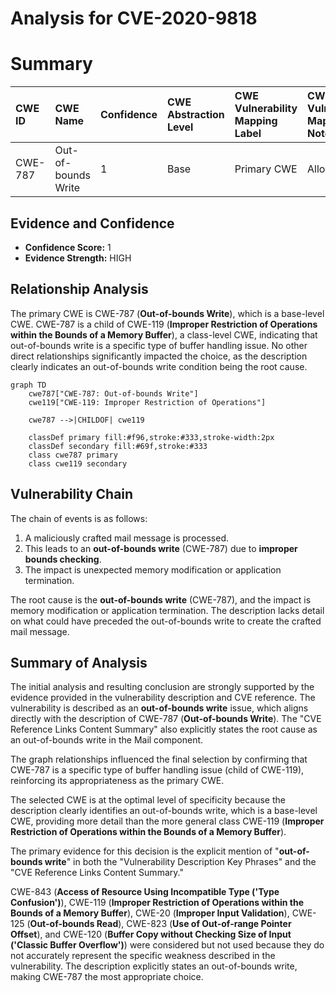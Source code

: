 # Analysis for CVE-2020-9818

# Summary
| CWE ID  | CWE Name                                                                | Confidence | CWE Abstraction Level | CWE Vulnerability Mapping Label | CWE-Vulnerability Mapping Notes |
| :-------- | :---------------------------------------------------------------------- | :---------- | :---------------------- | :------------------------------ | :------------------------------ |
| CWE-787 | Out-of-bounds Write                                                       | 1          | Base                    | Primary CWE                    | Allowed                         |

## Evidence and Confidence

*   **Confidence Score:** 1
*   **Evidence Strength:** HIGH

## Relationship Analysis
The primary CWE is CWE-787 (**Out-of-bounds Write**), which is a base-level CWE. CWE-787 is a child of CWE-119 (**Improper Restriction of Operations within the Bounds of a Memory Buffer**), a class-level CWE, indicating that out-of-bounds write is a specific type of buffer handling issue. No other direct relationships significantly impacted the choice, as the description clearly indicates an out-of-bounds write condition being the root cause.

```mermaid
graph TD
    cwe787["CWE-787: Out-of-bounds Write"]
    cwe119["CWE-119: Improper Restriction of Operations"]
    
    cwe787 -->|CHILDOF| cwe119
    
    classDef primary fill:#f96,stroke:#333,stroke-width:2px
    classDef secondary fill:#69f,stroke:#333
    class cwe787 primary
    class cwe119 secondary
```

## Vulnerability Chain
The chain of events is as follows:
1.  A maliciously crafted mail message is processed.
2.  This leads to an **out-of-bounds write** (CWE-787) due to **improper bounds checking**.
3.  The impact is unexpected memory modification or application termination.

The root cause is the **out-of-bounds write** (CWE-787), and the impact is memory modification or application termination. The description lacks detail on what could have preceded the out-of-bounds write to create the crafted mail message.

## Summary of Analysis
The initial analysis and resulting conclusion are strongly supported by the evidence provided in the vulnerability description and CVE reference. The vulnerability is described as an **out-of-bounds write** issue, which aligns directly with the description of CWE-787 (**Out-of-bounds Write**). The "CVE Reference Links Content Summary" also explicitly states the root cause as an out-of-bounds write in the Mail component.

The graph relationships influenced the final selection by confirming that CWE-787 is a specific type of buffer handling issue (child of CWE-119), reinforcing its appropriateness as the primary CWE.

The selected CWE is at the optimal level of specificity because the description clearly identifies an out-of-bounds write, which is a base-level CWE, providing more detail than the more general class CWE-119 (**Improper Restriction of Operations within the Bounds of a Memory Buffer**).

The primary evidence for this decision is the explicit mention of "**out-of-bounds write**" in both the "Vulnerability Description Key Phrases" and the "CVE Reference Links Content Summary."

CWE-843 (**Access of Resource Using Incompatible Type ('Type Confusion')**), CWE-119 (**Improper Restriction of Operations within the Bounds of a Memory Buffer**), CWE-20 (**Improper Input Validation**), CWE-125 (**Out-of-bounds Read**), CWE-823 (**Use of Out-of-range Pointer Offset**), and CWE-120 (**Buffer Copy without Checking Size of Input ('Classic Buffer Overflow')**) were considered but not used because they do not accurately represent the specific weakness described in the vulnerability. The description explicitly states an out-of-bounds write, making CWE-787 the most appropriate choice.